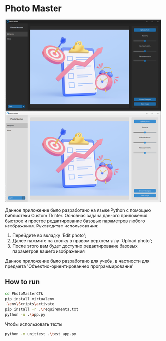 # Photo Master

<p align="center">
  <img width="500" src="https://raw.githubusercontent.com/kixygod/PhotoMasterCTk/master/screenshoots/dark.png">
  <img width="500" src="https://raw.githubusercontent.com/kixygod/PhotoMasterCTk/master/screenshoots/light.png">
</p>
Данное приложение было разработано на языке Python с помощью библиотеки Custom Tkinter. Основная задача данного приложения быстрое и простое редактирование базовых параметров любого изображения.
Руководство использования:

1. Перейдите во вкладку 'Edit photo';
2. Далее нажмите на кнопку в правом верхнем углу 'Upload photo';
3. После этого вам будет доступно редактирование базовых параметров вашего изображения

Данное приложение было разработано для учебы, в частности для предмета 'Объектно-ориентированнео программирование'

## How to run

```bash
cd PhotoMasterCTk
pip install virtualenv
.\env\Scripts\activate
pip install -r .\requirements.txt
python -u .\app.py
```

Чтобы использовать тесты

```bash
python -m unittest .\test_app.py
```
